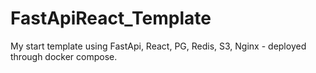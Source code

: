 # FastApiReact_Template
My start template using FastApi, React, PG, Redis, S3, Nginx - deployed through docker compose.  
